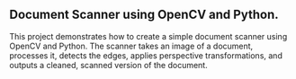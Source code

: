 ## Document Scanner using OpenCV and Python.
This project demonstrates how to create a simple document scanner using OpenCV and Python. The scanner takes an image of a document, processes it, detects the edges, applies perspective transformations, and outputs a cleaned, scanned version of the document.

